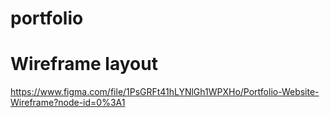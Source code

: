# portfolio

# Wireframe layout

https://www.figma.com/file/1PsGRFt41hLYNlGh1WPXHo/Portfolio-Website-Wireframe?node-id=0%3A1
